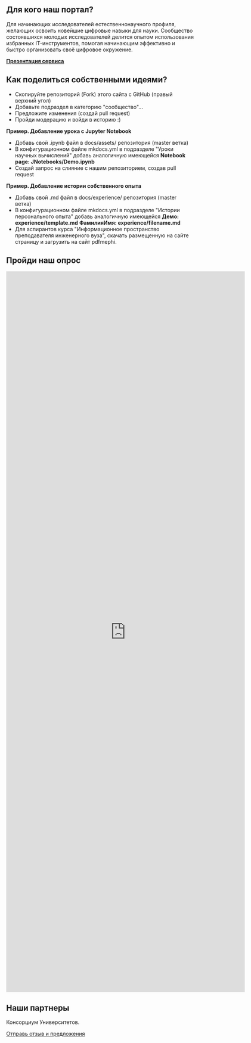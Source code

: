 ## Для кого наш портал?

Для начинающих исследователей естественнонаучного профиля, желающих освоить новейшие цифровые навыки для науки. Сообщество состоявшихся молодых исследователей делится опытом использования избранных IT-инструментов, помогая начинающим эффективно и быстро организовать своё цифровое окружение.

[**Презентация сервиса**](./announcement/)
## Как поделиться собственными идеями?

- Скопируйте репозиторий (Fork) этого сайта с GitHub (правый верхний угол)
- Добавьте подраздел в категорию "сообщество"...
- Предложите изменения (создай pull request)
- Пройди модерацию и войди в историю :)

**Пример. Добавление урока с Jupyter Notebook**

- Добавь свой .ipynb файл в docs/assets/ репозитория (master ветка)
- В конфигурационном файле mkdocs.yml в подразделе "Уроки научных вычислений" добавь аналогичную имеющейся
    __Notebook page: JNotebooks/Demo.ipynb__
- Создай запрос на слияние с нашим репозиторием, создав pull request

**Пример. Добавление истории собственного опыта**

- Добавь свой .md файл в docs/experience/ репозитория (master ветка)
- В конфигурационном файле mkdocs.yml в подразделе "Истории персонального опыта" добавь аналогичную имеющейся __Демо: experience/template.md__
    __ФамилияИмя: experience/filename.md__
- Для аспирантов курса "Информационное пространство преподавателя инженерного вуза", скачать размещенную на сайте страницу и загрузить на сайт pdfmephi.

## Пройди наш опрос

<iframe src="https://docs.google.com/forms/d/e/1FAIpQLScbGxWBWkvc6RVkyxEQ5hb9MD-wHjcgCBFIwHs8nvnQA3wT5w/viewform?embedded=true" width="640" height="1935" frameborder="0" marginheight="0" marginwidth="0">Анкета</iframe>


## Наши партнеры

Консорциум Университетов.

<!-- ![Placeholder](assets/logo.jpg){ loading=lazy } -->


[Отправь отзыв и предложения](mailto:rosatom-dev@mephi.ru)